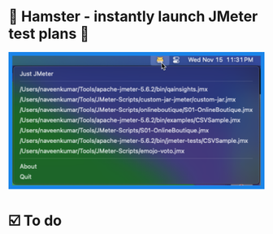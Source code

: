 # 🐹 Hamster - instantly launch JMeter test plans 🚀

![Hamster - instantly launch JMeter test plans](./assets/Hamster.png)

# ☑️ To do